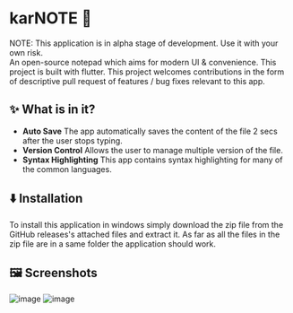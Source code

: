 # karNOTE 📓
NOTE: This application is in alpha stage of development. Use it with your own risk.   
An open-source notepad which aims for modern UI & convenience. This project is built with flutter. This project welcomes contributions in the form of descriptive pull request of features / bug fixes relevant to this app.


## ✨ What is in it?

- **Auto Save** The app automatically saves the content of the file 2 secs after the user stops typing.
- **Version Control** Allows the user to manage multiple version of the file.
- **Syntax Highlighting** This app contains syntax highlighting for many of the common languages.


## ⬇️ Installation

To install this application in windows simply download the zip file from the GitHub releases's attached files and extract it. As far as all the files in the zip file are in a same folder the application should work.
    
## 🖼️ Screenshots
![image](https://github.com/user-attachments/assets/403bc91f-9a0b-4bbe-9c74-227af313ce87)
![image](https://github.com/user-attachments/assets/fb044968-f4be-43d6-a6b6-9892f7e8da61)
